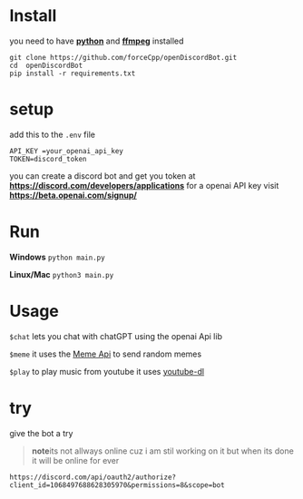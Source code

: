 # Install
you need to have **<a href="https://www.python.org/">python</a>** and **<a href="https://ffmpeg.org/download.html">ffmpeg</a>** installed

```
git clone https://github.com/forceCpp/openDiscordBot.git
cd  openDiscordBot
pip install -r requirements.txt
```

# setup

add this to the `.env` file

```
API_KEY =your_openai_api_key
TOKEN=discord_token
```
you can create a discord bot and get you token at **https://discord.com/developers/applications**
for a openai API key visit **https://beta.openai.com/signup/**

# Run 

**Windows**
`python main.py`

**Linux/Mac**
`python3 main.py`


# Usage
`$chat` lets you chat with chatGPT using the openai Api lib

`$meme` it uses the  <a href="https://github.com/D3vd/Meme_Api">Meme Api</a>  to send random memes  

`$play` to play music from youtube it uses <a href="https://github.com/ytdl-org/youtube-dl">youtube-dl</a>

# try
give the bot a try 
> **note**its not allways online cuz i am stil working on it
but when its done it will be online for ever
>

` https://discord.com/api/oauth2/authorize?client_id=1068497688628305970&permissions=8&scope=bot `